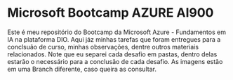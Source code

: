 # Microsoft Bootcamp AZURE AI900
Este é meu repositório do Bootcamp da Microsoft Azure - Fundamentos em IA na plataforma DIO. Aqui jáz minhas tarefas que foram entregues para a conclsuão de curso, minhas observações, dentre outros materiais relacionados.
Note que eu separei cada desafio em pastas, dentro delas estarão o necessário para a conclusão de cada desafio. As imagens estão em uma Branch diferente, caso queira as consultar.
